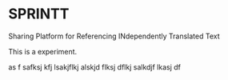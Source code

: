 # SPRINTT
Sharing Platform for Referencing INdependently Translated Text 

This is a experiment.

as f safksj kfj lsakjflkj alskjd flksj dflkj salkdjf lkasj df
